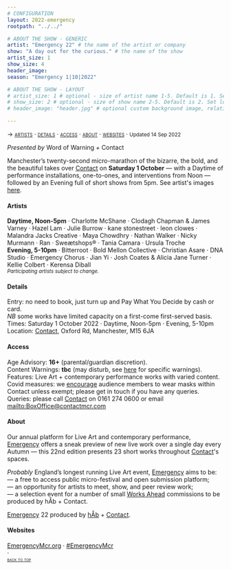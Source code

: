 ```yaml
---
# CONFIGURATION
layout: 2022-emergency
rootpath: "../../"

# ABOUT THE SHOW - GENERIC
artist: "Emergency 22" # the name of the artist or company
show: "A day out for the curious." # the name of the show
artist_size: 1
show_size: 4
header_image:  
season: "Emergency 1|10|2022"

# ABOUT THE SHOW - LAYOUT
# artist_size: 1 # optional - size of artist name 1-5. Default is 1. Set longer names to lower values
# show_size: 2 # optional - size of show name 2-5. Default is 2. Set longer names to lower values
# header_image: "header.jpg" # optional custom background image, relative to current page

---
```

<span style='font-variant: small-caps'>→ [artists](/current/2022-emergency/#artists) · [details](/current/2022-emergency/#details) · [access](/current/2022-emergency/#access) · [about](/current/2022-emergency/#about) · [websites](/current/2022-emergency/#websites)</span> · <small>Updated 14 Sep 2022</small>     
        
*Presented by* Word of Warning *+* Contact        
        
Manchester’s twenty-second micro-marathon of the bizarre, the bold, and the beautiful takes over <a href="http://contactmcr.com" target="_blank">Contact</a> on **Saturday 1 October** — with a Daytime of performance installations, one-to-ones, and interventions from Noon — followed by an Evening full of short shows from 5pm. See artist's images [here](/galleries/2022-emergencypre).       
        
#### Artists         
**Daytime, Noon-5pm** · Charlotte McShane · Clodagh Chapman & James Varney · Hazel Lam · Julie Burrow · kane stonestreet · leon clowes · Malandra Jacks Creative · Maya Chowdhry · Nathan Walker · Nicky Murmann · Ran · Sweætshops® · Tania Camara · Ursula Troche<br>**Evening, 5-10pm** · Bitterroot · Bold Mellon Collective · Christian Asare · DNA Studio · Emergency Chorus · Jian Yi · Josh Coates & Alicia Jane Turner · Kellie Colbert · Kerensa Diball<br><small>*Participating artists subject to change.*</small>         
          
#### Details         
Entry: no need to book, just turn up and Pay What You Decide by cash or card.<br>*NB* some works have limited capacity on a first-come first-served basis.<br>Times: Saturday 1 October 2022 · Daytime, Noon-5pm · Evening, 5-10pm<br>Location: <a href="https://contactmcr.com/about-us/your-visit" target="_blank">Contact</a>, Oxford Rd, Manchester, M15 6JA         
        
#### Access         
Age Advisory: **16+** (parental/guardian discretion).<br>Content Warnings: **tbc** (may disturb, see [here](/warnings) for specific warnings).<br>Features: Live Art + contemporary performance works with varied content.<br>Covid measures: we <a href="https://contactmcr.com/covid-19-faq" target="_blank">encourage</a> audience members to wear masks within Contact unless exempt; please get in touch if you have any queries.<br>Queries: please call <a href="https://contactmcr.com/accessibility" target="_blank">Contact</a> on 0161 274 0600 or email <mailto:BoxOffice@contactmcr.com>        
         
#### About         
Our annual platform for Live Art and contemporary performance, [Emergency](/hab/emergency) offers a sneak preview of new live work over a single day every Autumn — this 22nd edition presents 23 short works throughout <a href="http://contactmcr.com" target="_blank">Contact</a>'s spaces.       
         
*Probably* England’s longest running Live Art event, [Emergency](/hab/emergency) aims to be:<br>— a free to access public micro-festival and open submission platform;<br>— an opportunity for artists to meet, show, and peer review work;<br>— a selection event for a number of small [Works Ahead](/hab/worksahead) commissions to be produced by hÅb + Contact.        
        
[Emergency](/hab/emergency) 22 produced by [hÅb](/hab) + <a href="http://contactmcr.com" target="_blank">Contact</a>.     
        
#### Websites         
<a href="http://emergencymcr.org" target="_blank">EmergencyMcr.org</a> · <a href="http://twitter.com/hashtag/EmergencyMcr" target="_blank">#EmergencyMcr</a><br> ·               
<small><span style='font-variant: small-caps'>[back to top](/current/2022-emergency)</span></small>
